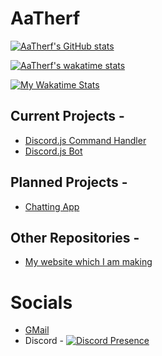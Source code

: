 # AaTherf

[![AaTherf's GitHub stats](https://github-readme-stats.vercel.app/api?username=CodyAaTherf&count_private=true&theme=radical)](https://github.com/CodyAaTherf/github-readme-stats)

[![AaTherf's wakatime stats](https://github-readme-stats.vercel.app/api/wakatime?username=CodyAaTherf)](https://github.com/anuraghazra/github-readme-stats)

[![My Wakatime Stats](https://wakatime.com/badge/user/038e9c8d-3c36-4d4d-a1e3-e6a3b7d06c26.svg?style=for-the-badge)](https://wakatime.com/@038e9c8d-3c36-4d4d-a1e3-e6a3b7d06c26)

## Current Projects -

- [Discord.js Command Handler](https://www.npmjs.com/package/reliablehandler)
- [Discord.js Bot](https://github.com/CodyAaTherf/aatheral-bot)

## Planned Projects -

- [Chatting App](https://github.com/aatherf-chat/achat)

## Other Repositories -

- [My website which I am making](https://github.com/CodyAaTherf/website)

# Socials

- [GMail](aatherfgamerplayzs@gmail.com)
- Discord -
[![Discord Presence](https://lanyard.cnrad.dev/api/731781452525469766)](https://discord.com/users/731781452525469766)